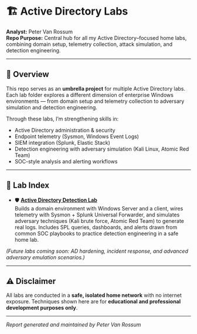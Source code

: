 # 🏗️ Active Directory Labs

**Analyst:** Peter Van Rossum  
**Repo Purpose:** Central hub for all my Active Directory–focused home labs, combining domain setup, telemetry collection, attack simulation, and detection engineering.  

---

## 🎯 Overview

This repo serves as an **umbrella project** for multiple Active Directory labs. Each lab folder explores a different dimension of enterprise Windows environments — from domain setup and telemetry collection to adversary simulation and detection engineering.  

Through these labs, I’m strengthening skills in:  
- Active Directory administration & security  
- Endpoint telemetry (Sysmon, Windows Event Logs)  
- SIEM integration (Splunk, Elastic Stack)  
- Detection engineering with adversary simulation (Kali Linux, Atomic Red Team)  
- SOC-style analysis and alerting workflows  

---

## 📂 Lab Index

- 🛡️ **[Active Directory Detection Lab](https://github.com/SecOpsPete/active-directory-labs/tree/main/active-directory-detection-lab)**  
  Builds a domain environment with Windows Server and a client, wires telemetry with Sysmon + Splunk Universal Forwarder, and simulates adversary techniques (Kali brute force, Atomic Red Team) to generate real logs. Includes SPL queries, dashboards, and alerts drawn from common SOC playbooks to practice detection engineering in a safe home lab.

*(Future labs coming soon: AD hardening, incident response, and advanced adversary emulation scenarios.)*  

---

## ⚠️ Disclaimer

All labs are conducted in a **safe, isolated home network** with no internet exposure. Techniques shown here are for **educational and professional development purposes only**.  

---

_Report generated and maintained by Peter Van Rossum_
